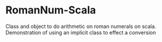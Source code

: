 # RomanNum-Scala

Class and object to do arithmetic on roman numerals on scala. Demonstration of using an implicit class to effect a conversion
